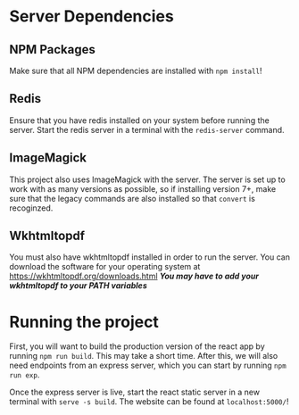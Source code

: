 # Server Dependencies
## NPM Packages
Make sure that all NPM dependencies are installed with `npm install`!

## Redis 
Ensure that you have redis installed on your system before running the server. Start the redis server in a terminal with the `redis-server` command.

## ImageMagick
This project also uses ImageMagick with the server. The server is set up to work with as many versions as possible, so if installing version 7+, make sure that the legacy commands are also installed so that `convert` is recoginzed.

## Wkhtmltopdf
You must also have wkhtmltopdf installed in order to run the server. You can download the software for your operating system at https://wkhtmltopdf.org/downloads.html
***You may have to add your wkhtmltopdf to your PATH variables***

# Running the project

First, you will want to build the production version of the react app by running `npm run build`. This may take a short time. After this, we will also need endpoints from an express server, which you can start by running `npm run exp`. 

Once the express server is live, start the react static server in a new terminal with `serve -s build`. The website can be found at `localhost:5000/`!

